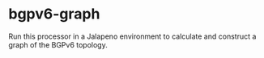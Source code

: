 # bgpv6-graph

Run this processor in a Jalapeno environment to calculate and construct a graph of the BGPv6 topology.
   
